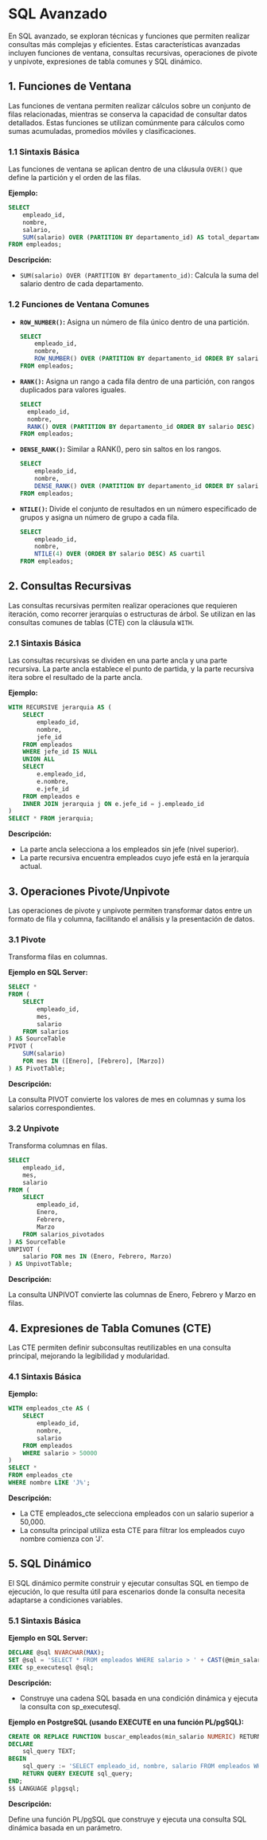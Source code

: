 # SQL Avanzado

En SQL avanzado, se exploran técnicas y funciones que permiten realizar consultas más complejas y eficientes. Estas características avanzadas incluyen funciones de ventana, consultas recursivas, operaciones de pivote y unpivote, expresiones de tabla comunes y SQL dinámico.

## 1. Funciones de Ventana

Las funciones de ventana permiten realizar cálculos sobre un conjunto de filas relacionadas, mientras se conserva la capacidad de consultar datos detallados. Estas funciones se utilizan comúnmente para cálculos como sumas acumuladas, promedios móviles y clasificaciones.

### 1.1 Sintaxis Básica

Las funciones de ventana se aplican dentro de una cláusula `OVER()` que define la partición y el orden de las filas.

**Ejemplo:**

```sql
SELECT
    empleado_id,
    nombre,
    salario,
    SUM(salario) OVER (PARTITION BY departamento_id) AS total_departamento
FROM empleados;
```

**Descripción:**

- `SUM(salario) OVER (PARTITION BY departamento_id)`: Calcula la suma del salario dentro de cada departamento.

### 1.2 Funciones de Ventana Comunes

- **`ROW_NUMBER()`:** Asigna un número de fila único dentro de una partición.

  ```sql
  SELECT
      empleado_id,
      nombre,
      ROW_NUMBER() OVER (PARTITION BY departamento_id ORDER BY salario DESC) AS ranking
  FROM empleados;

  ```

- **`RANK()`:** Asigna un rango a cada fila dentro de una partición, con rangos duplicados para valores iguales.

  ```sql
  SELECT
    empleado_id,
    nombre,
    RANK() OVER (PARTITION BY departamento_id ORDER BY salario DESC) AS ranking
  FROM empleados;

  ```

- **`DENSE_RANK()`:** Similar a RANK(), pero sin saltos en los rangos.

  ```sql
  SELECT
      empleado_id,
      nombre,
      DENSE_RANK() OVER (PARTITION BY departamento_id ORDER BY salario DESC) AS ranking
  FROM empleados;

  ```

- **`NTILE()`:** Divide el conjunto de resultados en un número especificado de grupos y asigna un número de grupo a cada fila.

  ```sql
  SELECT
      empleado_id,
      nombre,
      NTILE(4) OVER (ORDER BY salario DESC) AS cuartil
  FROM empleados;

  ```

## 2. Consultas Recursivas

Las consultas recursivas permiten realizar operaciones que requieren iteración, como recorrer jerarquías o estructuras de árbol. Se utilizan en las consultas comunes de tablas (CTE) con la cláusula `WITH`.

### 2.1 Sintaxis Básica

Las consultas recursivas se dividen en una parte ancla y una parte recursiva. La parte ancla establece el punto de partida, y la parte recursiva itera sobre el resultado de la parte ancla.

**Ejemplo:**

```sql
WITH RECURSIVE jerarquia AS (
    SELECT
        empleado_id,
        nombre,
        jefe_id
    FROM empleados
    WHERE jefe_id IS NULL
    UNION ALL
    SELECT
        e.empleado_id,
        e.nombre,
        e.jefe_id
    FROM empleados e
    INNER JOIN jerarquia j ON e.jefe_id = j.empleado_id
)
SELECT * FROM jerarquia;

```

**Descripción:**

- La parte ancla selecciona a los empleados sin jefe (nivel superior).
- La parte recursiva encuentra empleados cuyo jefe está en la jerarquía actual.

## 3. Operaciones Pivote/Unpivote

Las operaciones de pivote y unpivote permiten transformar datos entre un formato de fila y columna, facilitando el análisis y la presentación de datos.

### 3.1 Pivote

Transforma filas en columnas.

**Ejemplo en SQL Server:**

```sql
SELECT *
FROM (
    SELECT
        empleado_id,
        mes,
        salario
    FROM salarios
) AS SourceTable
PIVOT (
    SUM(salario)
    FOR mes IN ([Enero], [Febrero], [Marzo])
) AS PivotTable;

```

**Descripción:**

La consulta PIVOT convierte los valores de mes en columnas y suma los salarios correspondientes.

### 3.2 Unpivote

Transforma columnas en filas.

```sql
SELECT
    empleado_id,
    mes,
    salario
FROM (
    SELECT
        empleado_id,
        Enero,
        Febrero,
        Marzo
    FROM salarios_pivotados
) AS SourceTable
UNPIVOT (
    salario FOR mes IN (Enero, Febrero, Marzo)
) AS UnpivotTable;

```

**Descripción:**

La consulta UNPIVOT convierte las columnas de Enero, Febrero y Marzo en filas.

## 4. Expresiones de Tabla Comunes (CTE)

Las CTE permiten definir subconsultas reutilizables en una consulta principal, mejorando la legibilidad y modularidad.

### 4.1 Sintaxis Básica

**Ejemplo:**

```sql
WITH empleados_cte AS (
    SELECT
        empleado_id,
        nombre,
        salario
    FROM empleados
    WHERE salario > 50000
)
SELECT *
FROM empleados_cte
WHERE nombre LIKE 'J%';

```

**Descripción:**

- La CTE empleados_cte selecciona empleados con un salario superior a 50,000.
- La consulta principal utiliza esta CTE para filtrar los empleados cuyo nombre comienza con 'J'.

## 5. SQL Dinámico

El SQL dinámico permite construir y ejecutar consultas SQL en tiempo de ejecución, lo que resulta útil para escenarios donde la consulta necesita adaptarse a condiciones variables.

### 5.1 Sintaxis Básica

**Ejemplo en SQL Server:**

```sql
DECLARE @sql NVARCHAR(MAX);
SET @sql = 'SELECT * FROM empleados WHERE salario > ' + CAST(@min_salario AS NVARCHAR);
EXEC sp_executesql @sql;

```

**Descripción:**

- Construye una cadena SQL basada en una condición dinámica y ejecuta la consulta con sp_executesql.

**Ejemplo en PostgreSQL (usando EXECUTE en una función PL/pgSQL):**

```sql
CREATE OR REPLACE FUNCTION buscar_empleados(min_salario NUMERIC) RETURNS TABLE(empleado_id INT, nombre TEXT, salario NUMERIC) AS $$
DECLARE
    sql_query TEXT;
BEGIN
    sql_query := 'SELECT empleado_id, nombre, salario FROM empleados WHERE salario > ' || min_salario;
    RETURN QUERY EXECUTE sql_query;
END;
$$ LANGUAGE plpgsql;

```

**Descripción:**

Define una función PL/pgSQL que construye y ejecuta una consulta SQL dinámica basada en un parámetro.
